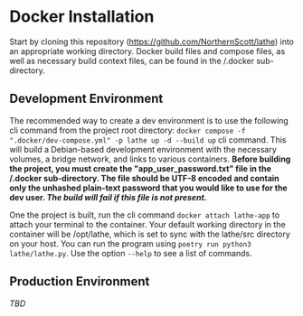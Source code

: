# Docker Installation

Start by cloning this repository (https://github.com/NorthernScott/lathe) into an appropriate working directory. Docker build files and compose files, as well as necessary build context files, can be found in the /.docker sub-directory.

## Development Environment

The recommended way to create a dev environment is to use the following cli command from the project root directory: `docker compose -f ".docker/dev-compose.yml" -p lathe up -d --build up` cli command. This will build a Debian-based development environment with the necessary volumes, a bridge network, and links to various containers. **Before building the project, you must create the "app_user_password.txt" file in the /.docker sub-directory. The file should be UTF-8 encoded and contain only the unhashed plain-text password that you would like to use for the dev user. *The build will fail if this file is not present.***

One the project is built, run the cli command `docker attach lathe-app` to attach your terminal to the container. Your default working directory in the container will be /opt/lathe, which is set to sync with the lathe/src directory on your host. You can run the program using `poetry run python3 lathe/lathe.py`. Use the option `--help` to see a list of commands.

## Production Environment

*TBD*